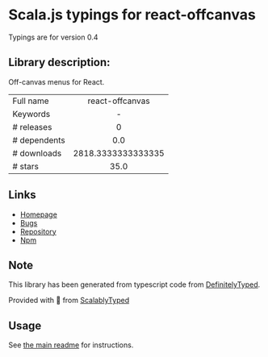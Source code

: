 
# Scala.js typings for react-offcanvas

Typings are for version 0.4

## Library description:
Off-canvas menus for React.

|                    |                 |
| ------------------ | :-------------: |
| Full name          | react-offcanvas |
| Keywords           | - |
| # releases         | 0 |
| # dependents       | 0.0 |
| # downloads        | 2818.3333333333335 |
| # stars            | 35.0 |

## Links
- [Homepage](https://github.com/vutran/react-offcanvas#readme)
- [Bugs](https://github.com/vutran/react-offcanvas/issues)
- [Repository](https://github.com/vutran/react-offcanvas)
- [Npm](https://www.npmjs.com/package/react-offcanvas)
    


## Note
This library has been generated from typescript code from [DefinitelyTyped](https://definitelytyped.org).

Provided with :purple_heart: from [ScalablyTyped](https://github.com/oyvindberg/ScalablyTyped)

## Usage
See [the main readme](../../readme.md) for instructions.


